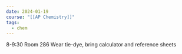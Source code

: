```yaml
---
date: 2024-01-19
course: "[[AP Chemistry]]"
tags:
  - chem
---
```

8-9:30
Room 286
Wear tie-dye, bring calculator and reference sheets